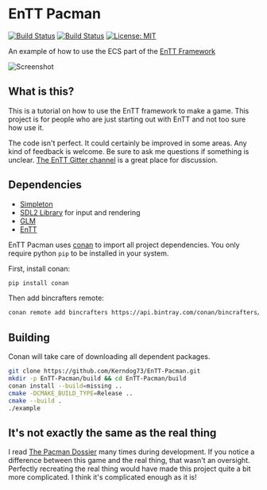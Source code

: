 # EnTT Pacman

[![Build Status](https://travis-ci.org/Kerndog73/EnTT-Pacman.svg?branch=master)](https://travis-ci.org/Kerndog73/EnTT-Pacman)
[![Build Status](https://ci.appveyor.com/api/projects/status/5ndjklgbe42b0q9b?svg=true)](https://ci.appveyor.com/project/Kerndog73/entt-example)
[![License: MIT](https://img.shields.io/badge/License-MIT-yellow.svg)](./LICENSE)

An example of how to use the ECS part of the [EnTT Framework](https://github.com/skypjack/entt)

![Screenshot](https://i.imgur.com/J5RDcIz.png)

## What is this?

This is a tutorial on how to use the EnTT framework to make a game. This project is for people who are just starting out with EnTT and not too sure how use it.

The code isn't perfect. It could certainly be improved in some areas. Any kind of feedback is welcome. Be sure to ask me questions if something is unclear. [The EnTT Gitter channel](https://gitter.im/skypjack/entt) is a great place for discussion.

## Dependencies

* [Simpleton](https://github.com/Kerndog73/Simpleton-Engine)
* [SDL2 Library](https://www.libsdl.org/) for input and rendering
* [GLM](https://github.com/g-truc/glm)
* [EnTT](https://github.com/skypjack/entt)

EnTT Pacman uses [conan](https://conan.io/) to import all project dependencies.
You only require python `pip` to be installed in your system.

First, install conan:

```bash
pip install conan
```

Then add bincrafters remote:
```bash
conan remote add bincrafters https://api.bintray.com/conan/bincrafters/public-conan
```

## Building

Conan will take care of downloading all dependent packages.

```bash
git clone https://github.com/Kerndog73/EnTT-Pacman.git
mkdir -p EnTT-Pacman/build && cd EnTT-Pacman/build
conan install --build=missing ..
cmake -DCMAKE_BUILD_TYPE=Release ..
cmake --build .
./example
```

## It's not exactly the same as the real thing

I read [The Pacman Dossier](http://tralvex.com/download/forum/The%20Pac-Man%20Dossier.pdf) many times during development. If you notice a difference between this game and the real thing, that wasn't an oversight. Perfectly recreating the real thing would have made this project quite a bit more complicated. I think it's complicated enough as it is!
